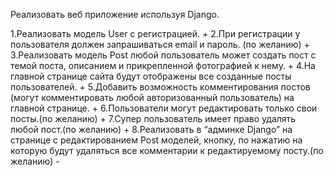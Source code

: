 Реализовать веб приложение используя Django.

1.Реализовать модель User с регистрацией. +
2.При регистрации у пользователя должен запрашиваться email и пароль. (по желанию) +
3.Реализовать модель Post любой пользователь может создать пост с темой поста, описанием и прикрепленной фотографией к нему. +
4.На главной странице сайта будут отображены все созданные посты пользователей. +
5.Добавить возможность комментирования постов (могут комментировать любой авторизованный пользователь) на главной странице. +
6.Пользователи могут редактировать только свои посты.(по желанию) +
7.Супер пользователь имеет право удалять любой пост.(по желанию) +
8.Реализовать  в “админке Django” на странице с редактированием Post моделей, кнопку, по нажатию на которую будут удаляться все комментарии к редактируемому посту.(по желанию) -
